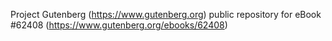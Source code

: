 Project Gutenberg (https://www.gutenberg.org) public repository for
eBook #62408 (https://www.gutenberg.org/ebooks/62408)

